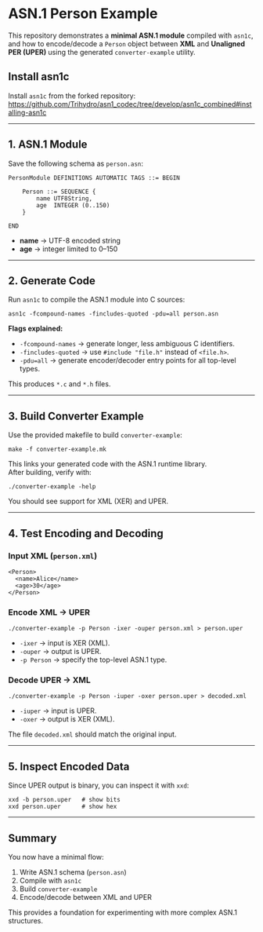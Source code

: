 # ASN.1 Person Example

This repository demonstrates a **minimal ASN.1 module** compiled with `asn1c`, and how to encode/decode a `Person` object between **XML** and **Unaligned PER (UPER)** using the generated `converter-example` utility.

## Install asn1c
Install `asn1c` from the forked repository:  
https://github.com/Trihydro/asn1_codec/tree/develop/asn1c_combined#installing-asn1c

---

## 1. ASN.1 Module

Save the following schema as `person.asn`:

    PersonModule DEFINITIONS AUTOMATIC TAGS ::= BEGIN

        Person ::= SEQUENCE {
            name UTF8String,
            age  INTEGER (0..150)
        }

    END

- **name** → UTF-8 encoded string  
- **age** → integer limited to 0–150  

---

## 2. Generate Code

Run `asn1c` to compile the ASN.1 module into C sources:

    asn1c -fcompound-names -fincludes-quoted -pdu=all person.asn

**Flags explained:**
- `-fcompound-names` → generate longer, less ambiguous C identifiers.  
- `-fincludes-quoted` → use `#include "file.h"` instead of `<file.h>`.  
- `-pdu=all` → generate encoder/decoder entry points for all top-level types.  

This produces `*.c` and `*.h` files.

---

## 3. Build Converter Example

Use the provided makefile to build `converter-example`:

    make -f converter-example.mk

This links your generated code with the ASN.1 runtime library.  
After building, verify with:

    ./converter-example -help

You should see support for XML (XER) and UPER.

---

## 4. Test Encoding and Decoding

### Input XML (`person.xml`)

    <Person>
      <name>Alice</name>
      <age>30</age>
    </Person>

### Encode XML → UPER

    ./converter-example -p Person -ixer -ouper person.xml > person.uper

- `-ixer` → input is XER (XML).  
- `-ouper` → output is UPER.  
- `-p Person` → specify the top-level ASN.1 type.

### Decode UPER → XML

    ./converter-example -p Person -iuper -oxer person.uper > decoded.xml

- `-iuper` → input is UPER.  
- `-oxer` → output is XER (XML).

The file `decoded.xml` should match the original input.

---

## 5. Inspect Encoded Data

Since UPER output is binary, you can inspect it with `xxd`:

    xxd -b person.uper   # show bits
    xxd person.uper      # show hex

---

## Summary

You now have a minimal flow:
1. Write ASN.1 schema (`person.asn`)  
2. Compile with `asn1c`  
3. Build `converter-example`  
4. Encode/decode between XML and UPER  

This provides a foundation for experimenting with more complex ASN.1 structures.
